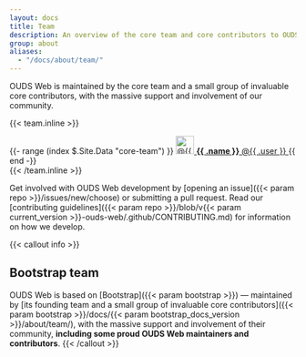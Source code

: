 ```yaml
---
layout: docs
title: Team
description: An overview of the core team and core contributors to OUDS Web.
group: about
aliases:
  - "/docs/about/team/"
---
```


OUDS Web is maintained by the core team and a small group of invaluable core contributors, with the massive support and involvement of our community.

{{< team.inline >}}
<div class="list-group mb-tall">
  {{- range (index $.Site.Data "core-team") }}
    <a class="list-group-item list-group-item-action d-flex align-items-center" href="https://github.com/{{ .user }}">
      <img src="https://github.com/{{ .user }}.png" alt="@{{ .user }}" width="32" height="32" class="me-sm" loading="lazy">
      <span class="fw-normal">
        <strong>{{ .name }}</strong> @{{ .user }}
      </span>
    </a>
  {{ end -}}
</div>
{{< /team.inline >}}

Get involved with OUDS Web development by [opening an issue]({{< param repo >}}/issues/new/choose) or submitting a pull request. Read our [contributing guidelines]({{< param repo >}}/blob/v{{< param current_version >}}-ouds-web/.github/CONTRIBUTING.md) for information on how we develop.

{{< callout info >}}
## Bootstrap team

OUDS Web is based on [Bootstrap]({{< param bootstrap >}}) —&nbsp;maintained by [its founding team and a small group of invaluable core contributors]({{< param bootstrap >}}/docs/{{< param bootstrap_docs_version >}}/about/team/), with the massive support and involvement of their community, **including some proud OUDS Web maintainers and contributors**.
{{< /callout >}}
